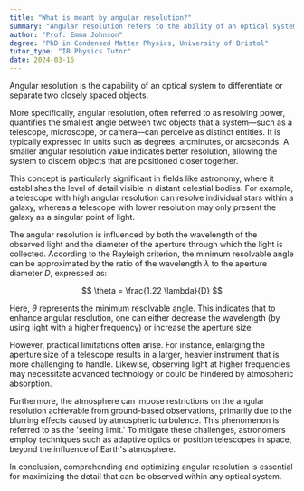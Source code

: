 ```yaml
---
title: "What is meant by angular resolution?"
summary: "Angular resolution refers to the ability of an optical system to distinguish or separate two closely spaced objects."
author: "Prof. Emma Johnson"
degree: "PhD in Condensed Matter Physics, University of Bristol"
tutor_type: "IB Physics Tutor"
date: 2024-03-16
---
```


Angular resolution is the capability of an optical system to differentiate or separate two closely spaced objects.

More specifically, angular resolution, often referred to as resolving power, quantifies the smallest angle between two objects that a system—such as a telescope, microscope, or camera—can perceive as distinct entities. It is typically expressed in units such as degrees, arcminutes, or arcseconds. A smaller angular resolution value indicates better resolution, allowing the system to discern objects that are positioned closer together.

This concept is particularly significant in fields like astronomy, where it establishes the level of detail visible in distant celestial bodies. For example, a telescope with high angular resolution can resolve individual stars within a galaxy, whereas a telescope with lower resolution may only present the galaxy as a singular point of light.

The angular resolution is influenced by both the wavelength of the observed light and the diameter of the aperture through which the light is collected. According to the Rayleigh criterion, the minimum resolvable angle can be approximated by the ratio of the wavelength $\lambda$ to the aperture diameter $D$, expressed as:

$$
\theta = \frac{1.22 \lambda}{D}
$$

Here, $\theta$ represents the minimum resolvable angle. This indicates that to enhance angular resolution, one can either decrease the wavelength (by using light with a higher frequency) or increase the aperture size.

However, practical limitations often arise. For instance, enlarging the aperture size of a telescope results in a larger, heavier instrument that is more challenging to handle. Likewise, observing light at higher frequencies may necessitate advanced technology or could be hindered by atmospheric absorption.

Furthermore, the atmosphere can impose restrictions on the angular resolution achievable from ground-based observations, primarily due to the blurring effects caused by atmospheric turbulence. This phenomenon is referred to as the 'seeing limit.' To mitigate these challenges, astronomers employ techniques such as adaptive optics or position telescopes in space, beyond the influence of Earth's atmosphere.

In conclusion, comprehending and optimizing angular resolution is essential for maximizing the detail that can be observed within any optical system.
    
